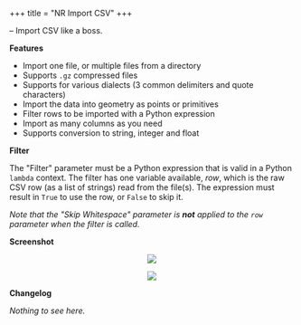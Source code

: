 +++
title = "NR Import CSV"
+++

&ndash; Import CSV like a boss.

__Features__

* Import one file, or multiple files from a directory
* Supports `.gz` compressed files
* Supports for various dialects (3 common delimiters and quote characters)
* Import the data into geometry as points or primitives
* Filter rows to be imported with a Python expression
* Import as many columns as you need
* Supports conversion to string, integer and float

__Filter__

The "Filter" parameter must be a Python expression that is valid in a Python
`lambda` context. The filter has one variable available, *row*, which is the
raw CSV row (as a list of strings) read from the file(s). The expression must
result in `True` to use the row, or `False` to skip it.

*Note that the "Skip Whitespace" parameter is __not__ applied to the `row`
parameter when the filter is called.*

__Screenshot__

<p align="center"><img src="https://i.imgur.com/SJGiTk4.png"/></p>
<p align="center"><img src="https://i.imgur.com/3Nu0huN.png"/></p>

__Changelog__

*Nothing to see here.*
